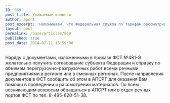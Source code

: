 ```yaml
---
ID: 869
post_title: Уважаемые коллеги
author: apsrt
post_excerpt: 'Напоминаем, что Федеральная служба по тарифам рассматривает возможность исключения из реестра естественных монополий портов в индивидуальном порядке при предоставлении необходимых документов в соответствии с приказом ФСТ России №481-Э от 13 октября 2010 года (размещен на сайте ФСТ) «Об утверждении Порядка рассмотрения документов, представляемых для принятия решения о введении, изменений или прекращения регулирования деятельности субъектов естественных монополий и  перечня таких документов. По такому принципу уже исключены 12 портов. <br />'
layout: post
permalink: /base/articles/869
published: true
post_date: 2014-07-21 15:59:00
---
```

Наряду с документами, изложенными в приказе ФСТ №481-Э желательно получить согласование субъекта Федерации и справку по объемам перегрузочно-разгрузочных работ всеми речными предприятиями в регионе или в смежных регионах. После направления документов в ФСТ сообщить об этом в АПСРТ для оказания Вам помощи в проведении и рассмотрении материалов. По всем возникающим  вопросам обращаться в АПСРТ или в отдел речных портов ФСТ по тел. 8-495-620-51-38. <br />